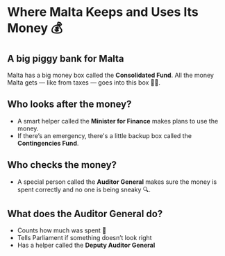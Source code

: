 # Where Malta Keeps and Uses Its Money 💰

## A big piggy bank for Malta

Malta has a big money box called the **Consolidated Fund**. All the money Malta gets — like from taxes — goes into this box 🐖💵.

## Who looks after the money?

- A smart helper called the **Minister for Finance** makes plans to use the money.
- If there’s an emergency, there's a little backup box called the **Contingencies Fund**.

## Who checks the money?

- A special person called the **Auditor General** makes sure the money is spent correctly and no one is being sneaky 🔍.

## What does the Auditor General do?

- Counts how much was spent 🧾
- Tells Parliament if something doesn’t look right
- Has a helper called the **Deputy Auditor General**
